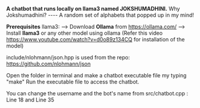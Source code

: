 **A chatbot that runs locally on llama3 named JOKSHUMADHINI.**
Why Jokshumadhini? ---- A random set of alphabets that popped up in my mind!

**Prerequisites**
  llama3:
    --> Download **Ollama** from https://ollama.com/
    --> Install **llama3** or any other model using ollama
        (Refer this video https://www.youtube.com/watch?v=d0o89z134CQ for installation of the model)
  
include/nlohmann/json.hpp is used from the repo: https://github.com/nlohmann/json

Open the folder in terminal and make a chatbot executable file my typing "make"
Run the executable file to access the chatbot.

You can change the username and the bot's name from src/chatbot.cpp : Line 18 and Line 35
